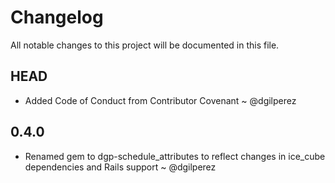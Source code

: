 # Changelog
All notable changes to this project will be documented in this file.

## HEAD

- Added Code of Conduct from Contributor Covenant ~ @dgilperez

## 0.4.0

- Renamed gem to dgp-schedule_attributes to reflect changes in ice_cube dependencies and Rails support ~ @dgilperez
